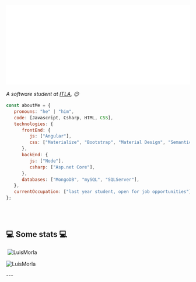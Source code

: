 <img src="https://github.com/reeveng/reeveng/blob/master/svg.svg"/>


<p><em>A software student at <a href="https://hogent.be">ITLA</a>, 😊</br>
</em></p>


```javascript
const aboutMe = {
   pronouns: "he" | "him",
   code: [Javascript, Csharp, HTML, CSS],
   technologies: {
      frontEnd: {
         js: ["Angular"],
         css: ["Materialize", "Bootstrap", "Material Design", "Semantic UI"]
      },
      backEnd: {
         js: ["Node"],
         csharp: ["Asp.net Core"],
      },
      databases: ["MongoDB", "mySQL", "SQLServer"],
   },
   currentOccupation: ["last year student, open for job opportunities"]
};
```
</br></br>
<h2>💻 Some stats 💻</h2>
<p>&nbsp;<img align="center" src="https://github-readme-stats.vercel.app/api?username=LuisMorla&show_icons=true&locale=en&theme=tokyonight" alt="LuisMorla" /></p>
<p><img align="center" src="https://github-readme-streak-stats.herokuapp.com/?user=LuisMorla&&theme=tokyonight" alt="LuisMorla" /></p>
---
